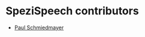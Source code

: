 <!--
                  
#
# This source file is part of the Stanford Spezi open source project
#
# SPDX-FileCopyrightText: 2023 Stanford University and the project authors (see CONTRIBUTORS.md)
#
# SPDX-License-Identifier: MIT
# 
             
-->

SpeziSpeech contributors
====================

* [Paul Schmiedmayer](https://github.com/PSchmiedmayer)

